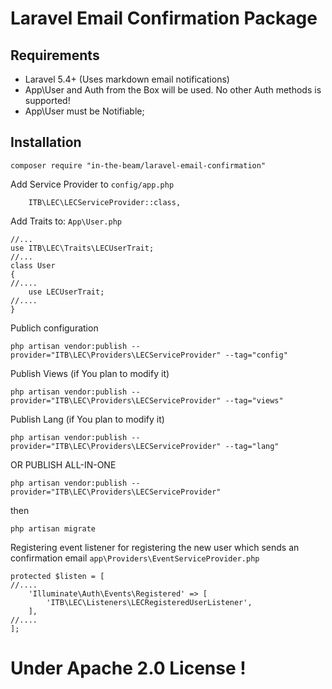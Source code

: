 # Laravel Email Confirmation Package

## Requirements
- Laravel 5.4+ (Uses markdown email notifications)
- App\User and Auth from the Box will be used. No other Auth methods is supported!
- App\User must be Notifiable;

## Installation
```
composer require "in-the-beam/laravel-email-confirmation"
```
Add Service Provider to `config/app.php`
```
    ITB\LEC\LECServiceProvider::class,
```
Add Traits to:
`App\User.php`
```
//...
use ITB\LEC\Traits\LECUserTrait;
//...
class User 
{
//....
    use LECUserTrait;
//....
}

```
Publich configuration
```
php artisan vendor:publish --provider="ITB\LEC\Providers\LECServiceProvider" --tag="config"
```
Publish Views (if You plan to modify it)
```
php artisan vendor:publish --provider="ITB\LEC\Providers\LECServiceProvider" --tag="views"
```
Publish Lang (if You plan to modify it)
```
php artisan vendor:publish --provider="ITB\LEC\Providers\LECServiceProvider" --tag="lang"
```
OR PUBLISH ALL-IN-ONE
```
php artisan vendor:publish --provider="ITB\LEC\Providers\LECServiceProvider"
```
then
```
php artisan migrate
```
Registering event listener for registering the new user which sends an confirmation email
`app\Providers\EventServiceProvider.php`
```
protected $listen = [
//....
    'Illuminate\Auth\Events\Registered' => [
        'ITB\LEC\Listeners\LECRegisteredUserListener',
    ],
//....
];

```
# Under Apache 2.0 License !
